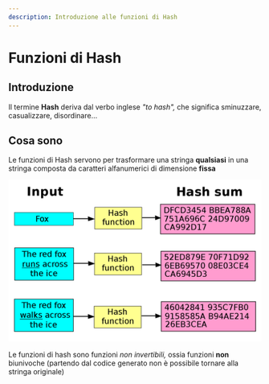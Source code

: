 ```yaml
---
description: Introduzione alle funzioni di Hash
---
```


# Funzioni di Hash

## Introduzione

Il termine **Hash** deriva dal verbo inglese _"to hash",_ che significa sminuzzare, casualizzare, disordinare...

## Cosa sono

Le funzioni di Hash servono per trasformare una stringa **qualsiasi** in una stringa composta da caratteri alfanumerici di dimensione **fissa**

![](.gitbook/assets/hash.png)

Le funzioni di hash sono funzioni _non invertibili,_ ossia funzioni **non** biunivoche \(partendo dal codice generato non è possibile tornare alla stringa originale\)

## 

